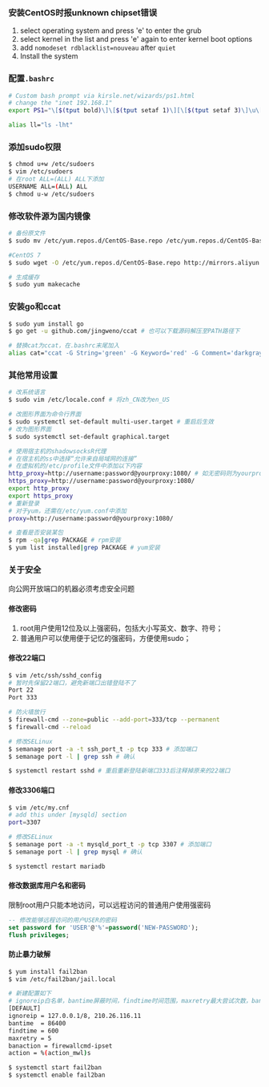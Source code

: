 ### 安装CentOS时报unknown chipset错误
1. select operating system and press 'e' to enter the grub
2. select kernel in the list and press 'e' again to enter kernel boot options 
3. add `nomodeset rdblacklist=nouveau` after `quiet`
4. Install the system

### 配置`.bashrc`
```bash
# Custom bash prompt via kirsle.net/wizards/ps1.html
# change the "inet 192.168.1"
export PS1="\[$(tput bold)\]\[$(tput setaf 1)\][\[$(tput setaf 3)\]\u\[$(tput setaf 2)\]@$(ifconfig|grep "inet 192.168.1"|awk '{print $2}'|cut -d . -f4) \[$(tput setaf 4)\]\H \[$(tput setaf 5)\]\W\[$(tput setaf 1)\]]\[$(tput setaf 6)\] \t\[$(tput setaf 7)\] \\$ \[$(tput sgr0)\]"

alias ll="ls -lht"
```
### 添加sudo权限
```bash
$ chmod u+w /etc/sudoers
$ vim /etc/sudoers
# 在root ALL=(ALL) ALL下添加
USERNAME ALL=(ALL) ALL
$ chmod u-w /etc/sudoers
```

### 修改软件源为国内镜像
```bash
# 备份原文件
$ sudo mv /etc/yum.repos.d/CentOS-Base.repo /etc/yum.repos.d/CentOS-Base.repo.bak

#CentOS 7
$ sudo wget -O /etc/yum.repos.d/CentOS-Base.repo http://mirrors.aliyun.com/repo/Centos-7.repo

# 生成缓存
$ sudo yum makecache
```

### 安装go和ccat
```bash
$ sudo yum install go
$ go get -u github.com/jingweno/ccat # 也可以下载源码解压至PATH路径下

# 替换cat为ccat，在.bashrc末尾加入
alias cat="ccat -G String='green' -G Keyword='red' -G Comment='darkgray' -G Punctuation='brown' -G Plaintext='lightgray'"
```

### 其他常用设置
```bash
# 改系统语言
$ sudo vim /etc/locale.conf # 将zh_CN改为en_US

# 改图形界面为命令行界面
$ sudo systemctl set-default multi-user.target # 重启后生效
# 改为图形界面
$ sudo systemctl set-default graphical.target

# 使用宿主机的shadowsocksR代理
# 在宿主机的ss中选择“允许来自局域网的连接”
# 在虚拟机的/etc/profile文件中添加以下内容
http_proxy=http://username:password@yourproxy:1080/ # 如无密码则为yourproxy:1080
https_proxy=http://username:password@yourproxy:1080/
export http_proxy
export https_proxy
# 重新登录
# 对于yum，还需在/etc/yum.conf中添加
proxy=http://username:password@yourproxy:1080/

# 查看是否安装某包
$ rpm -qa|grep PACKAGE # rpm安装
$ yum list installed|grep PACKAGE # yum安装
```

### 关于安全
向公网开放端口的机器必须考虑安全问题

#### 修改密码
1. root用户使用12位及以上强密码，包括大小写英文、数字、符号；
2. 普通用户可以使用便于记忆的强密码，方便使用sudo；

#### 修改22端口
```bash
$ vim /etc/ssh/sshd_config
# 暂时先保留22端口，避免新端口出错登陆不了
Port 22
Port 333

# 防火墙放行
$ firewall-cmd --zone=public --add-port=333/tcp --permanent
$ firewall-cmd --reload

# 修改SELinux
$ semanage port -a -t ssh_port_t -p tcp 333 # 添加端口
$ semanage port -l | grep ssh # 确认

$ systemctl restart sshd # 重启重新登陆新端口333后注释掉原来的22端口
```

#### 修改3306端口
```bash
$ vim /etc/my.cnf
# add this under [mysqld] section
port=3307

# 修改SELinux
$ semanage port -a -t mysqld_port_t -p tcp 3307 # 添加端口
$ semanage port -l | grep mysql # 确认

$ systemctl restart mariadb
```

#### 修改数据库用户名和密码
限制root用户只能本地访问，可以远程访问的普通用户使用强密码
```sql
-- 修改能够远程访问的用户USER的密码
set password for 'USER'@'%'=password('NEW-PASSWORD');
flush privileges;
```

#### 防止暴力破解
```bash
$ yum install fail2ban
$ vim /etc/fail2ban/jail.local 

# 新建配置如下
# ignoreip白名单，bantime屏蔽时间，findtime时间范围，maxretry最大尝试次数，banaction屏蔽所使用方法
[DEFAULT]
ignoreip = 127.0.0.1/8, 210.26.116.11
bantime  = 86400
findtime = 600
maxretry = 5
banaction = firewallcmd-ipset
action = %(action_mwl)s

$ systemctl start fail2ban
$ systemctl enable fail2ban
```
